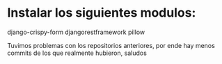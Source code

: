 # Instalar los siguientes modulos:
django-crispy-form
djangorestframework
pillow

Tuvimos problemas con los repositorios anteriores, por ende hay menos commits de los que realmente hubieron, saludos

